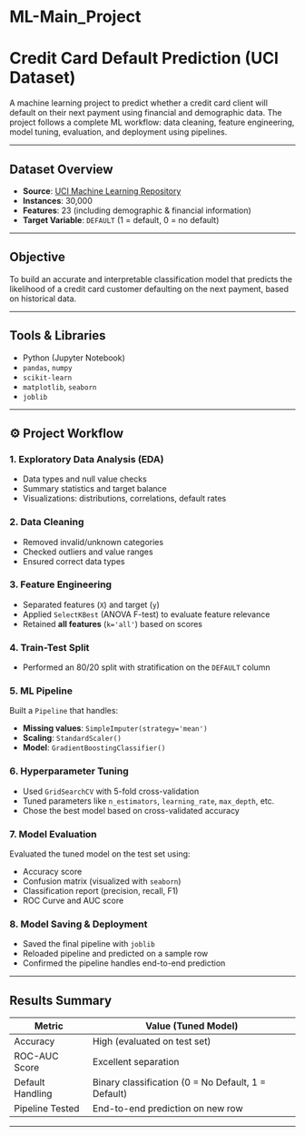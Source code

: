 # ML-Main_Project
#  Credit Card Default Prediction (UCI Dataset)

A machine learning project to predict whether a credit card client will default on their next payment using financial and demographic data. The project follows a complete ML workflow: data cleaning, feature engineering, model tuning, evaluation, and deployment using pipelines.

---

##  Dataset Overview

- **Source**: [UCI Machine Learning Repository](https://archive.ics.uci.edu/ml/datasets/default+of+credit+card+clients)
- **Instances**: 30,000
- **Features**: 23 (including demographic & financial information)
- **Target Variable**: `DEFAULT` (1 = default, 0 = no default)

---

##  Objective

To build an accurate and interpretable classification model that predicts the likelihood of a credit card customer defaulting on the next payment, based on historical data.

---

##  Tools & Libraries

- Python (Jupyter Notebook)
- `pandas`, `numpy`
- `scikit-learn`
- `matplotlib`, `seaborn`
- `joblib`

---

## ⚙ Project Workflow

### 1.  Exploratory Data Analysis (EDA)
- Data types and null value checks
- Summary statistics and target balance
- Visualizations: distributions, correlations, default rates

### 2.  Data Cleaning
- Removed invalid/unknown categories
- Checked outliers and value ranges
- Ensured correct data types

### 3.  Feature Engineering
- Separated features (`X`) and target (`y`)
- Applied `SelectKBest` (ANOVA F-test) to evaluate feature relevance
- Retained **all features** (`k='all'`) based on scores

### 4.  Train-Test Split
- Performed an 80/20 split with stratification on the `DEFAULT` column

### 5.  ML Pipeline
Built a `Pipeline` that handles:
- **Missing values**: `SimpleImputer(strategy='mean')`
- **Scaling**: `StandardScaler()`
- **Model**: `GradientBoostingClassifier()`

### 6.  Hyperparameter Tuning
- Used `GridSearchCV` with 5-fold cross-validation
- Tuned parameters like `n_estimators`, `learning_rate`, `max_depth`, etc.
- Chose the best model based on cross-validated accuracy

### 7.  Model Evaluation
Evaluated the tuned model on the test set using:
- Accuracy score
- Confusion matrix (visualized with `seaborn`)
- Classification report (precision, recall, F1)
- ROC Curve and AUC score

### 8. Model Saving & Deployment
- Saved the final pipeline with `joblib`
- Reloaded pipeline and predicted on a sample row
- Confirmed the pipeline handles end-to-end prediction

---

##  Results Summary

| Metric           | Value (Tuned Model) |
|------------------|---------------------|
| Accuracy         |  High (evaluated on test set) |
| ROC-AUC Score    |  Excellent separation |
| Default Handling |  Binary classification (0 = No Default, 1 = Default) |
| Pipeline Tested  |  End-to-end prediction on new row |

---


